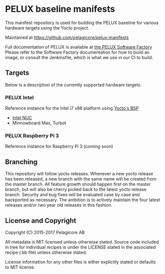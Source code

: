 PELUX baseline manifests
=========================
This manifest repository is used for building the PELUX baseline for various
hardware targets using the Yocto project.

Maintained at https://github.com/pelagicore/pelux-manifests

Full documentation of PELUX is available at [the PELUX Software
Factory](http://pelux.io/software-factory/) Please refer to the Software Factory
documentation for how to build an image, or consult the Jenkinsfile, which is
what we use in our CI to build.

Targets
-------
Below is a description of the currently supported hardware targets.

### PELUX Intel
Reference instance for the Intel i7 x86 platform using [Yocto's
BSP](https://www.yoctoproject.org/downloads/bsps/pyro23/intel-corei7-64)

* [Intel NUC](https://en.wikipedia.org/wiki/Next_Unit_of_Computing)
* Minnowboard Max, Turbot

### PELUX Raspberry Pi 3
Reference instance for Raspberry Pi 3 (coming soon)

Branching
---------
This repository will follow yocto releases. Whenever a new yocto
release has been released, a new branch with the same name will be created
from the master branch.
All feature growth should happen first on the master branch, but will also be
cherry picked back to the latest yocto release branch. Security and bug fixes
will be evaluated case by case and backported as necessary. The ambition is to
actively maintain the four latest releases and/or two year old releases in
this fashion.

License and Copyright
---------------------
Copyright (C) 2015-2017 Pelagicore AB

All metadata is MIT licensed unless otherwise stated. Source code included
in tree for individual recipes is under the LICENSE stated in the associated
recipe (.bb file) unless otherwise stated.

License information for any other files is either explicitly stated
or defaults to MIT license.


